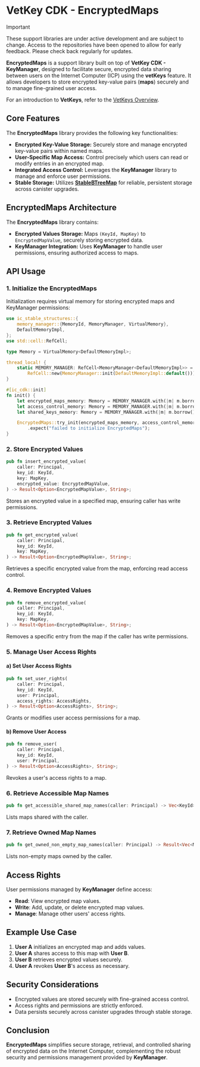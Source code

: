 # VetKey CDK - EncryptedMaps

> [!IMPORTANT]  
> These support libraries are under active development and are subject to change. Access to the repositories have been opened to allow for early feedback. Please check back regularly for updates.

**EncryptedMaps** is a support library built on top of **VetKey CDK - KeyManager**, designed to facilitate secure, encrypted data sharing between users on the Internet Computer (ICP) using the **vetKeys** feature. It allows developers to store encrypted key-value pairs (**maps**) securely and to manage fine-grained user access.

For an introduction to **VetKeys**, refer to the [VetKeys Overview](https://internetcomputer.org/docs/building-apps/network-features/encryption/VetKeys).

## Core Features

The **EncryptedMaps** library provides the following key functionalities:

- **Encrypted Key-Value Storage:** Securely store and manage encrypted key-value pairs within named maps.
- **User-Specific Map Access:** Control precisely which users can read or modify entries in an encrypted map.
- **Integrated Access Control:** Leverages the **KeyManager** library to manage and enforce user permissions.
- **Stable Storage:** Utilizes **[StableBTreeMap](https://crates.io/crates/ic-stable-structures)** for reliable, persistent storage across canister upgrades.

## EncryptedMaps Architecture

The **EncryptedMaps** library contains:

- **Encrypted Values Storage:** Maps `(KeyId, MapKey)` to `EncryptedMapValue`, securely storing encrypted data.
- **KeyManager Integration:** Uses **KeyManager** to handle user permissions, ensuring authorized access to maps.

## API Usage

### 1. Initialize the EncryptedMaps

Initialization requires virtual memory for storing encrypted maps and KeyManager permissions:

```rust
use ic_stable_structures::{
    memory_manager::{MemoryId, MemoryManager, VirtualMemory},
    DefaultMemoryImpl,
};
use std::cell::RefCell;

type Memory = VirtualMemory<DefaultMemoryImpl>;

thread_local! {
    static MEMORY_MANAGER: RefCell<MemoryManager<DefaultMemoryImpl>> =
        RefCell::new(MemoryManager::init(DefaultMemoryImpl::default()));
}

#[ic_cdk::init]
fn init() {
    let encrypted_maps_memory: Memory = MEMORY_MANAGER.with(|m| m.borrow().get(MemoryId::new(0)));
    let access_control_memory: Memory = MEMORY_MANAGER.with(|m| m.borrow().get(MemoryId::new(1)));
    let shared_keys_memory: Memory = MEMORY_MANAGER.with(|m| m.borrow().get(MemoryId::new(2)));

    EncryptedMaps::try_init(encrypted_maps_memory, access_control_memory, shared_keys_memory)
        .expect("failed to initialize EncryptedMaps");
}
```

### 2. Store Encrypted Values

```rust
pub fn insert_encrypted_value(
    caller: Principal,
    key_id: KeyId,
    key: MapKey,
    encrypted_value: EncryptedMapValue,
) -> Result<Option<EncryptedMapValue>, String>;
```

Stores an encrypted value in a specified map, ensuring caller has write permissions.

### 3. Retrieve Encrypted Values

```rust
pub fn get_encrypted_value(
    caller: Principal,
    key_id: KeyId,
    key: MapKey,
) -> Result<Option<EncryptedMapValue>, String>;
```

Retrieves a specific encrypted value from the map, enforcing read access control.

### 4. Remove Encrypted Values

```rust
pub fn remove_encrypted_value(
    caller: Principal,
    key_id: KeyId,
    key: MapKey,
) -> Result<Option<EncryptedMapValue>, String>;
```

Removes a specific entry from the map if the caller has write permissions.

### 5. Manage User Access Rights

#### a) Set User Access Rights

```rust
pub fn set_user_rights(
    caller: Principal,
    key_id: KeyId,
    user: Principal,
    access_rights: AccessRights,
) -> Result<Option<AccessRights>, String>;
```

Grants or modifies user access permissions for a map.

#### b) Remove User Access

```rust
pub fn remove_user(
    caller: Principal,
    key_id: KeyId,
    user: Principal,
) -> Result<Option<AccessRights>, String>;
```

Revokes a user's access rights to a map.

### 6. Retrieve Accessible Map Names

```rust
pub fn get_accessible_shared_map_names(caller: Principal) -> Vec<KeyId>;
```

Lists maps shared with the caller.

### 7. Retrieve Owned Map Names

```rust
pub fn get_owned_non_empty_map_names(caller: Principal) -> Result<Vec<MapName>, String>;
```

Lists non-empty maps owned by the caller.

## Access Rights

User permissions managed by **KeyManager** define access:

- **Read**: View encrypted map values.
- **Write**: Add, update, or delete encrypted map values.
- **Manage**: Manage other users' access rights.

## Example Use Case

1. **User A** initializes an encrypted map and adds values.
2. **User A** shares access to this map with **User B**.
3. **User B** retrieves encrypted values securely.
4. **User A** revokes **User B**'s access as necessary.

## Security Considerations

- Encrypted values are stored securely with fine-grained access control.
- Access rights and permissions are strictly enforced.
- Data persists securely across canister upgrades through stable storage.

## Conclusion

**EncryptedMaps** simplifies secure storage, retrieval, and controlled sharing of encrypted data on the Internet Computer, complementing the robust security and permissions management provided by **KeyManager**.
